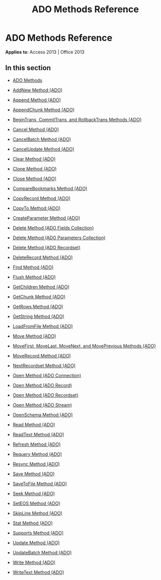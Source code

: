 ﻿---
title: ADO Methods Reference
TOCTitle: ADO Methods
ms:assetid: 78cc536f-7b96-4494-befe-526bec1e9322
ms:mtpsurl: https://msdn.microsoft.com/library/JJ249497(v=office.15)
ms:contentKeyID: 48545759
ms.date: 09/18/2015
mtps_version: v=office.15
---

# ADO Methods Reference


**Applies to**: Access 2013 | Office 2013

## In this section

  - [ADO Methods](ado-methods.md)

  - [AddNew Method (ADO)](addnew-method-ado.md)

  - [Append Method (ADO)](append-method-ado.md)

  - [AppendChunk Method (ADO)](appendchunk-method-ado.md)

  - [BeginTrans, CommitTrans, and RollbackTrans Methods (ADO)](begintrans-committrans-and-rollbacktrans-methods-ado.md)

  - [Cancel Method (ADO)](cancel-method-ado.md)

  - [CancelBatch Method (ADO)](cancelbatch-method-ado.md)

  - [CancelUpdate Method (ADO)](cancelupdate-method-ado.md)

  - [Clear Method (ADO)](clear-method-ado.md)

  - [Clone Method (ADO)](clone-method-ado.md)

  - [Close Method (ADO)](close-method-ado.md)

  - [CompareBookmarks Method (ADO)](comparebookmarks-method-ado.md)

  - [CopyRecord Method (ADO)](copyrecord-method-ado.md)

  - [CopyTo Method (ADO)](copyto-method-ado.md)

  - [CreateParameter Method (ADO)](createparameter-method-ado.md)

  - [Delete Method (ADO Fields Collection)](delete-method-ado-fields-collection.md)

  - [Delete Method (ADO Parameters Collection)](delete-method-ado-parameters-collection.md)

  - [Delete Method (ADO Recordset)](delete-method-ado-recordset.md)

  - [DeleteRecord Method (ADO)](deleterecord-method-ado.md)

  - [Find Method (ADO)](find-method-ado.md)

  - [Flush Method (ADO)](flush-method-ado.md)

  - [GetChildren Method (ADO)](getchildren-method-ado.md)

  - [GetChunk Method (ADO)](getchunk-method-ado.md)

  - [GetRows Method (ADO)](getrows-method-ado.md)

  - [GetString Method (ADO)](getstring-method-ado.md)

  - [LoadFromFile Method (ADO)](loadfromfile-method-ado.md)

  - [Move Method (ADO)](move-method-ado.md)

  - [MoveFirst, MoveLast, MoveNext, and MovePrevious Methods (ADO)](movefirst-movelast-movenext-and-moveprevious-methods-ado.md)

  - [MoveRecord Method (ADO)](moverecord-method-ado.md)

  - [NextRecordset Method (ADO)](nextrecordset-method-ado.md)

  - [Open Method (ADO Connection)](open-method-ado-connection.md)

  - [Open Method (ADO Record)](open-method-ado-record.md)

  - [Open Method (ADO Recordset)](open-method-ado-recordset.md)

  - [Open Method (ADO Stream)](open-method-ado-stream.md)

  - [OpenSchema Method (ADO)](openschema-method-ado.md)

  - [Read Method (ADO)](read-method-ado.md)

  - [ReadText Method (ADO)](readtext-method-ado.md)

  - [Refresh Method (ADO)](refresh-method-ado.md)

  - [Requery Method (ADO)](requery-method-ado.md)

  - [Resync Method (ADO)](resync-method-ado.md)

  - [Save Method (ADO)](save-method-ado.md)

  - [SaveToFile Method (ADO)](savetofile-method-ado.md)

  - [Seek Method (ADO)](seek-method-ado.md)

  - [SetEOS Method (ADO)](seteos-method-ado.md)

  - [SkipLine Method (ADO)](skipline-method-ado.md)

  - [Stat Method (ADO)](stat-method-ado.md)

  - [Supports Method (ADO)](supports-method-ado.md)

  - [Update Method (ADO)](update-method-ado.md)

  - [UpdateBatch Method (ADO)](updatebatch-method-ado.md)

  - [Write Method (ADO)](write-method-ado.md)

  - [WriteText Method (ADO)](writetext-method-ado.md)

